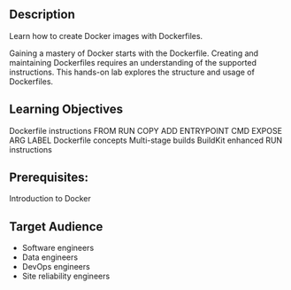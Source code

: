 ## Description
Learn how to create Docker images with Dockerfiles.

Gaining a mastery of Docker starts with the Dockerfile. Creating and maintaining Dockerfiles requires an understanding of the supported instructions. This hands-on lab explores the structure and usage of Dockerfiles.

## Learning Objectives

Dockerfile instructions
FROM
RUN
COPY
ADD
ENTRYPOINT
CMD
EXPOSE
ARG
LABEL
Dockerfile concepts
Multi-stage builds
BuildKit enhanced RUN instructions

## Prerequisites:

Introduction to Docker

## Target Audience

- Software engineers
- Data engineers
- DevOps engineers
- Site reliability engineers
